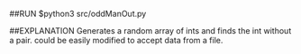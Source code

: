 ##RUN
$python3 src/oddManOut.py

##EXPLANATION
Generates a random array of ints and finds the int without a pair.
could be easily modified to accept data from a file.

